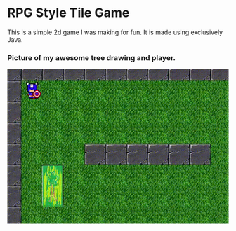 # RPG Style Tile Game

This is a simple 2d game I was making for fun. It is made using exclusively Java.

### Picture of my awesome tree drawing and player.
![alt text](tilegamegif.gif)

